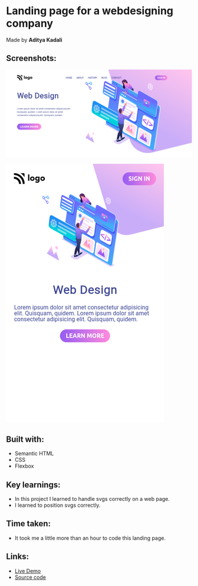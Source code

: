 # Landing page for a webdesigning company

Made by **Aditya Kadali**

## Screenshots:

![Desktop view](./scrennshots/Desktop.png)

![Mobile view](./scrennshots/mobile.png)

## Built with:

- Semantic HTML
- CSS
- Flexbox

## Key learnings:

- In this project I learned to handle svgs correctly on a web page.
- I learned to position svgs correctly.

## Time taken:

- It took me a little more than an hour to code this landing page.

## Links:

- [Live Demo](https://webdesign-solutions.netlify.app/)
- [Source code](https://github.com/Adityakadali/Webdesign-Landingpage)
